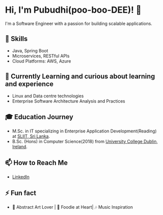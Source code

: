 # Hi, I'm Pubudhi(poo-boo-DEE)! 👋

I'm a Software Engineer with a passion for building scalable applications.

## 🚀 Skills
- Java, Spring Boot
- Microservices, RESTful APIs
- Cloud Platforms: AWS, Azure

## 🌱 Currently Learning and curious about learning and experience
- Linux and Data centre technologies
- Enterprise Software Architecture Analysis and Practices
  
## 🎓 Education Journey 
 - M.Sc. in IT specializing in Enterprise Application Development(Reading) at [SLIIT, Sri Lanka](https://www.sliit.lk/).
 - B.Sc. (Hons) in Computer Science(2018) from [University College Dublin, Ireland](https://www.ucd.ie/).

## 📫 How to Reach Me
- [LinkedIn](https://www.linkedin.com/in/pubudhiwitharana/)
## ⚡ Fun fact
 - 🎨 Abstract Art Lover | 🍲 Foodie at Heart| 🎶 Music Inspiration


<!--
**Pubudhi/Pubudhi** is a ✨ _special_ ✨ repository because its `README.md` (this file) appears on your GitHub profile.

Here are some ideas to get you started:

- 🔭 I’m currently working on ...
- 🌱 I’m currently learning ...
- 👯 I’m looking to collaborate on ...
- 🤔 I’m looking for help with ...
- 💬 Ask me about ...
- 📫 How to reach me: ...
- 😄 Pronouns: ...
- ⚡ Fun fact: ...
-->
